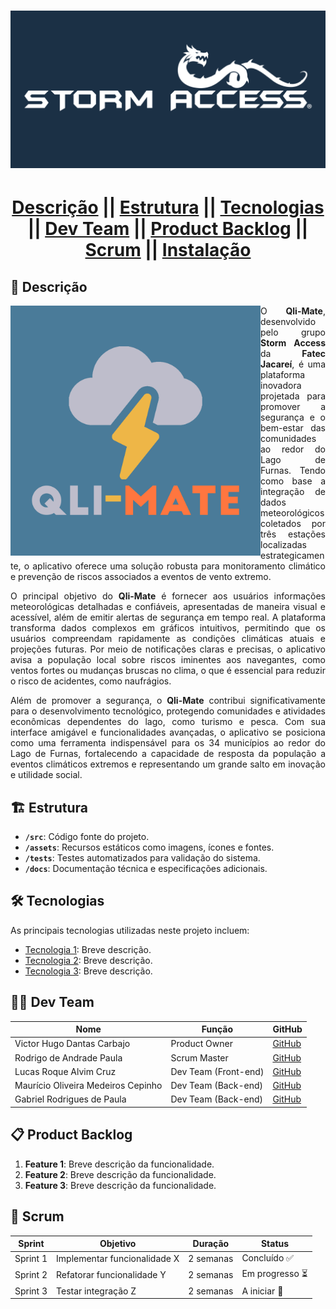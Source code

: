 # ![Imagem de Capa](/img/Storm%20Access%20GitHub.jpg)

<div align="center">
<h1>
<a href="#-descrição">Descrição</a> || <a href="#️-estrutura">Estrutura</a> || <a href="#️-tecnologias">Tecnologias</a> || <a href="#-dev-team">Dev Team</a> || <a href="#-product-backlog">Product Backlog</a> || <a href="#-scrum">Scrum</a> || <a href="#-instalação">Instalação</a>
</h1>
</div>

## 📝 Descrição
<img src="/img/Qli-Mate App.jpg" min-width="400px" max-width="400px" width="400px" align="left" alt="Logo do Qli-Mate">

<div style="text-align: justify;">
  <p style="text-align: justify;">
    O <strong>Qli-Mate</strong>, desenvolvido pelo grupo <strong>Storm Access</strong> da <strong>Fatec Jacareí</strong>, é uma plataforma inovadora projetada para promover a segurança e o bem-estar das comunidades ao redor do Lago de Furnas. Tendo como base a integração de dados meteorológicos coletados por três estações localizadas estrategicamente, o aplicativo oferece uma solução robusta para monitoramento climático e prevenção de riscos associados a eventos de vento extremo.
  </p>
  <p style="text-align: justify;">
    O principal objetivo do <strong>Qli-Mate</strong> é fornecer aos usuários informações meteorológicas detalhadas e confiáveis, apresentadas de maneira visual e acessível, além de emitir alertas de segurança em tempo real. A plataforma transforma dados complexos em gráficos intuitivos, permitindo que os usuários compreendam rapidamente as condições climáticas atuais e projeções futuras. Por meio de notificações claras e precisas, o aplicativo avisa a população local sobre riscos iminentes aos navegantes, como ventos fortes ou mudanças bruscas no clima, o que é essencial para reduzir o risco de acidentes, como naufrágios.
  </p>
  <p style="text-align: justify;">
    Além de promover a segurança, o <strong>Qli-Mate</strong> contribui significativamente para o desenvolvimento tecnológico, protegendo comunidades e atividades econômicas dependentes do lago, como turismo e pesca. Com sua interface amigável e funcionalidades avançadas, o aplicativo se posiciona como uma ferramenta indispensável para os 34 municípios ao redor do Lago de Furnas, fortalecendo a capacidade de resposta da população a eventos climáticos extremos e representando um grande salto em inovação e utilidade social.
  </p>
</div>

## 🏗️ Estrutura
- **`/src`**: Código fonte do projeto.
- **`/assets`**: Recursos estáticos como imagens, ícones e fontes.
- **`/tests`**: Testes automatizados para validação do sistema.
- **`/docs`**: Documentação técnica e especificações adicionais.

## 🛠️ Tecnologias
As principais tecnologias utilizadas neste projeto incluem:
- [Tecnologia 1](https://exemplo.com): Breve descrição.
- [Tecnologia 2](https://exemplo.com): Breve descrição.
- [Tecnologia 3](https://exemplo.com): Breve descrição.

## 👨‍💻 Dev Team
| Nome                                  | Função              | GitHub                                          |
|---------------------------------------|---------------------|-------------------------------------------------|
| Victor Hugo Dantas Carbajo            | Product Owner       | [GitHub](https://github.com/Victor-Carbajo-DSM) |
| Rodrigo de Andrade Paula              | Scrum Master        | [GitHub](https://github.com/RodrigodeAndrade90) |
| Lucas Roque Alvim Cruz                | Dev Team (Front-end)| [GitHub](https://github.com/lucasroqe)          |
| Maurício Oliveira Medeiros Cepinho    | Dev Team (Back-end) | [GitHub](https://github.com/maucepinho)         |
| Gabriel Rodrigues de Paula            | Dev Team (Back-end) | [GitHub](https://github.com/gabriel0067)        |

## 📋 Product Backlog
1. **Feature 1**: Breve descrição da funcionalidade.
2. **Feature 2**: Breve descrição da funcionalidade.
3. **Feature 3**: Breve descrição da funcionalidade.

## 🔄 Scrum
| Sprint | Objetivo       | Duração   | Status          |
|--------|----------------|-----------|-----------------|
| Sprint 1 | Implementar funcionalidade X | 2 semanas | Concluído ✅ |
| Sprint 2 | Refatorar funcionalidade Y   | 2 semanas | Em progresso ⏳ |
| Sprint 3 | Testar integração Z          | 2 semanas | A iniciar 📅 |
